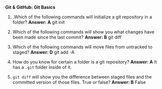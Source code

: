**Git & GitHub: Git Basics**

1. .Which of the following commands will initialize a git repository in a folder?
**Answer:  A** 
git init

1. Which of the following commands will show you what changes have been made since the last commit?
**Answer:  B** 
git diff

1. Which of the following commands will move files from untracked to staged?
**Answer:  D** 
git add -A

1. How do you know for certain a folder is a git repository?
**Answer:  A** 
It has a `.git` folder inside of it.

1.  `git diff` will show you the difference between staged files and the committed version of those files. True or false?
**Answer:  B** 
False

